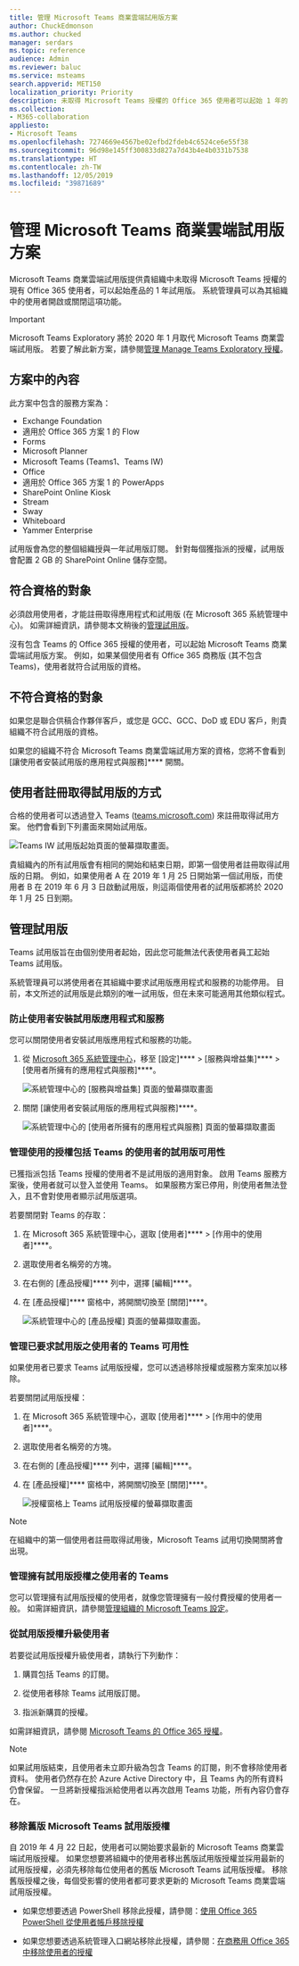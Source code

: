 ```yaml
---
title: 管理 Microsoft Teams 商業雲端試用版方案
author: ChuckEdmonson
ms.author: chucked
manager: serdars
ms.topic: reference
audience: Admin
ms.reviewer: baluc
ms.service: msteams
search.appverid: MET150
localization_priority: Priority
description: 未取得 Microsoft Teams 授權的 Office 365 使用者可以起始 1 年的 Teams 試用版。
ms.collection:
- M365-collaboration
appliesto:
- Microsoft Teams
ms.openlocfilehash: 7274669e4567be02efbd2fdeb4c6524ce6e55f38
ms.sourcegitcommit: 96d98e145ff300833d827a7d43b4e4b0331b7538
ms.translationtype: HT
ms.contentlocale: zh-TW
ms.lasthandoff: 12/05/2019
ms.locfileid: "39871689"
---
```

<a name="manage-the-microsoft-teams-commercial-cloud-trial-offer"></a>管理 Microsoft Teams 商業雲端試用版方案
=======================================================

Microsoft Teams 商業雲端試用版提供貴組織中未取得 Microsoft Teams 授權的現有 Office 365 使用者，可以起始產品的 1 年試用版。 系統管理員可以為其組織中的使用者開啟或關閉這項功能。 

> [!IMPORTANT]
> Microsoft Teams Exploratory 將於 2020 年 1 月取代 Microsoft Teams 商業雲端試用版。 若要了解此新方案，請參閱[管理 Manage Teams Exploratory 授權](teams-exploratory.md)。

## <a name="whats-in-the-offer"></a>方案中的內容

此方案中包含的服務方案為：

- Exchange Foundation
- 適用於 Office 365 方案 1 的 Flow
- Forms
- Microsoft Planner
- Microsoft Teams (Teams1、Teams IW)
- Office 
- 適用於 Office 365 方案 1 的 PowerApps
- SharePoint Online Kiosk
- Stream
- Sway
- Whiteboard
- Yammer Enterprise 

試用版會為您的整個組織授與一年試用版訂閱。 針對每個獲指派的授權，試用版會配置 2 GB 的 SharePoint Online 儲存空間。 

## <a name="who-is-eligible"></a>符合資格的對象

必須啟用使用者，才能註冊取得應用程式和試用版 (在 Microsoft 365 系統管理中心)。 如需詳細資訊，請參閱本文稍後的[管理試用版](#manage-the-trial)。 

沒有包含 Teams 的 Office 365 授權的使用者，可以起始 Microsoft Teams 商業雲端試用版方案。 例如，如果某個使用者有 Office 365 商務版 (其不包含 Teams)，使用者就符合試用版的資格。

## <a name="who-is-not-eligible"></a>不符合資格的對象

如果您是聯合供稿合作夥伴客戶，或您是 GCC、GCC、DoD 或 EDU 客戶，則貴組織不符合試用版的資格。

如果您的組織不符合 Microsoft Teams 商業雲端試用方案的資格，您將不會看到 [讓使用者安裝試用版的應用程式與服務]**** 開關。

## <a name="how-users-sign-up-for-the-trial"></a>使用者註冊取得試用版的方式

合格的使用者可以透過登入 Teams ([teams.microsoft.com](https://teams.microsoft.com)) 來註冊取得試用方案。 他們會看到下列畫面來開始試用版。 

![Teams IW 試用版起始頁面的螢幕擷取畫面。](media/iw-trial-start-screen.png)

貴組織內的所有試用版會有相同的開始和結束日期，即第一個使用者註冊取得試用版的日期。 例如，如果使用者 A 在 2019 年 1 月 25 日開始第一個試用版，而使用者 B 在 2019 年 6 月 3 日啟動試用版，則這兩個使用者的試用版都將於 2020 年 1 月 25 日到期。

## <a name="manage-the-trial"></a>管理試用版

Teams 試用版旨在由個別使用者起始，因此您可能無法代表使用者員工起始 Teams 試用版。

系統管理員可以將使用者在其組織中要求試用版應用程式和服務的功能停用。 目前，本文所述的試用版是此類別的唯一試用版，但在未來可能適用其他類似程式。 

### <a name="prevent-users-from-installing-trial-apps-and-services"></a>防止使用者安裝試用版應用程式和服務

您可以關閉使用者安裝試用版應用程式和服務的功能。

1. 從 [Microsoft 365 系統管理中心](https://portal.office.com/adminportal/home)，移至 [設定]****  >  [服務與增益集]****  >  [使用者所擁有的應用程式與服務]****。

    ![系統管理中心的 [服務與增益集] 頁面的螢幕擷取畫面](media/iw-trial-enable-1.png)

2. 關閉 [讓使用者安裝試用版的應用程式與服務]****。

    ![系統管理中心的 [使用者所擁有的應用程式與服務] 頁面的螢幕擷取畫面](media/iw-trial-enable-2.png)


### <a name="manage-trial-availability-for-a-user-with-a-license-that-includes-teams"></a>管理使用的授權包括 Teams 的使用者的試用版可用性

已獲指派包括 Teams 授權的使用者不是試用版的適用對象。 啟用 Teams 服務方案後，使用者就可以登入並使用 Teams。 如果服務方案已停用，則使用者無法登入，且不會對使用者顯示試用版選項。

若要關閉對 Teams 的存取：

1. 在 Microsoft 365 系統管理中心，選取 [使用者]****  >  [作用中的使用者]****。

2. 選取使用者名稱旁的方塊。

3. 在右側的 [產品授權]**** 列中，選擇 [編輯]****。

4. 在 [產品授權]**** 窗格中，將開關切換至 [關閉]****。

    ![系統管理中心的 [產品授權] 頁面的螢幕擷取畫面。](media/iw-trial-enable-3.png)

### <a name="manage-teams-availability-for-users-who-already-claimed-the-trial"></a>管理已要求試用版之使用者的 Teams 可用性

如果使用者已要求 Teams 試用版授權，您可以透過移除授權或服務方案來加以移除。

若要關閉試用版授權：

1. 在 Microsoft 365 系統管理中心，選取 [使用者]****  >  [作用中的使用者]****。

2. 選取使用者名稱旁的方塊。

3. 在右側的 [產品授權]**** 列中，選擇 [編輯]****。

4. 在 [產品授權]**** 窗格中，將開關切換至 [關閉]****。

    ![授權窗格上 Teams 試用版授權的螢幕擷取畫面](media/iW-trial-enable-4.png)
    
>[!Note]
>在組織中的第一個使用者註冊取得試用後，Microsoft Teams 試用切換開關將會出現。

### <a name="manage-teams-for-users-who-have-the-trial-license"></a>管理擁有試用版授權之使用者的 Teams

您可以管理擁有試用版授權的使用者，就像您管理擁有一般付費授權的使用者一般。 如需詳細資訊，請參閱[管理組織的 Microsoft Teams 設定](enable-features-office-365.md)。

### <a name="upgrade-users-from-the-trial-license"></a>從試用版授權升級使用者

若要從試用版授權升級使用者，請執行下列動作：

1. 購買包括 Teams 的訂閱。

2. 從使用者移除 Teams 試用版訂閱。

3. 指派新購買的授權。

如需詳細資訊，請參閱 [Microsoft Teams 的 Office 365 授權](Office-365-licensing.md)。

> [!NOTE]
> 如果試用版結束，且使用者未立即升級為包含 Teams 的訂閱，則不會移除使用者資料。 使用者仍然存在於 Azure Active Directory 中，且 Teams 內的所有資料仍會保留。 一旦將新授權指派給使用者以再次啟用 Teams 功能，所有內容仍會存在。 

### <a name="remove-a-legacy-microsoft-teams-trial-license"></a>移除舊版 Microsoft Teams 試用版授權

自 2019 年 4 月 22 日起，使用者可以開始要求最新的 Microsoft Teams 商業雲端試用版授權。 如果您想要將組織中的使用者移出舊版試用版授權並採用最新的試用版授權，必須先移除每位使用者的舊版 Microsoft Teams 試用版授權。 移除舊版授權之後，每個受影響的使用者都可要求更新的 Microsoft Teams 商業雲端試用版授權。

- 如果您想要透過 PowerShell 移除此授權，請參閱：[使用 Office 365 PowerShell 從使用者帳戶移除授權](https://docs.microsoft.com/office365/enterprise/powershell/remove-licenses-from-user-accounts-with-office-365-powershell)

- 如果您想要透過系統管理入口網站移除此授權，請參閱：[在商務用 Office 365 中移除使用者的授權](https://docs.microsoft.com/office365/admin/subscriptions-and-billing/remove-licenses-from-users?view=o365-worldwide)
